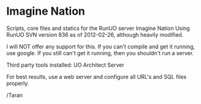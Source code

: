 Imagine Nation
=============

Scripts, core files and statics for the RunUO server Imagine Nation
Using RunUO SVN version 836 as of 2012-02-26, although heavily modified.

I will NOT offer any support for this. If you can't compile and get it running, use google.
If you still can't get it running, then you shouldn't run a server.

Third party tools installed:
UO Architect Server

For best results, use a web server and configure all URL's and SQL files properly.

/Taran
